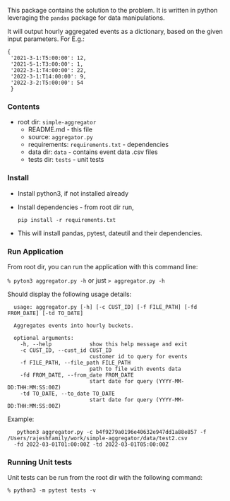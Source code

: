 This package contains the solution to the problem.
It is written in python leveraging the `pandas` package for data manipulations.

It will output hourly aggregated events as a dictionary, based on the given input parameters.
For E.g.:
```commandline
{
 '2021-3-1:T5:00:00': 12, 
 '2021-5-1:T3:00:00': 1, 
 '2022-3-1:T4:00:00': 22, 
 '2022-3-1:T14:00:00': 9, 
 '2022-3-2:T5:00:00': 54
 }
```

### Contents
- root dir: `simple-aggregator`
  - README.md - this file
  - source: `aggregator.py`
  - requirements: `requirements.txt` - dependencies
  - data dir: `data`   - contains event data .csv files
  - tests dir: `tests` - unit tests

### Install
- Install python3, if not installed already
- Install dependencies - from root dir run,
    
  `pip install -r requirements.txt`
- This will install pandas, pytest, dateutil and their dependencies.

### Run Application
From root dir, you can run the application with this command line:

 `% pyton3 aggregator.py -h` or just `> aggregator.py -h`

Should display the following usage details:
```commandline
  usage: aggregator.py [-h] [-c CUST_ID] [-f FILE_PATH] [-fd FROM_DATE] [-td TO_DATE]
  
  Aggregates events into hourly buckets.
  
  optional arguments:
    -h, --help            show this help message and exit
    -c CUST_ID, --cust_id CUST_ID
                          customer id to query for events
    -f FILE_PATH, --file_path FILE_PATH
                          path to file with events data
    -fd FROM_DATE, --from_date FROM_DATE
                          start date for query (YYYY-MM-DD:THH:MM:SS:00Z)
    -td TO_DATE, --to_date TO_DATE
                          start date for query (YYYY-MM-DD:THH:MM:SS:00Z)
```
Example:
```commandline
   python3 aggregator.py -c b4f9279a0196e40632e947dd1a88e857 -f /Users/rajeshfamily/work/simple-aggregator/data/test2.csv 
  -fd 2022-03-01T01:00:00Z -td 2022-03-01T05:00:00Z
```
### Running Unit tests

Unit tests can be run from the root dir with the following command:

`% python3 -m pytest tests -v `







